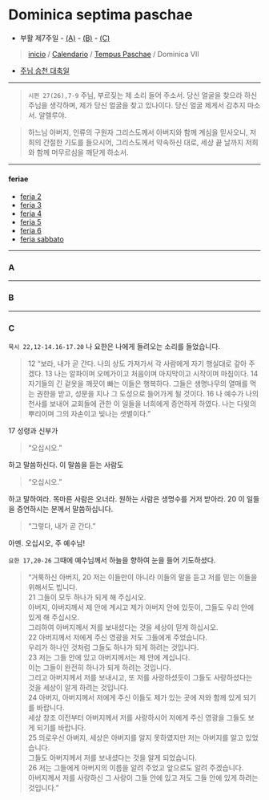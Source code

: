 # Dominica septima paschae
- 부활 제7주일 - [(A)](#a) - [(B)](#b) - [(C)](#c)  

> [inicio](./README.md) / [Calendario](../../LC.md) / [Tempus Paschae](../LP.md) / Dominica VII  
- [주님 승천 대축일](./acension.md)

----

> `시편 27(26),7-9` 주님, 부르짖는 제 소리 들어 주소서. 당신 얼굴을 찾으라 하신 주님을 생각하며, 제가 당신 얼굴을 찾고 있나이다. 당신 얼굴 제게서 감추지 마소서. 알렐루야.

> 하느님 아버지, 인류의 구원자 그리스도께서 아버지와 함께 계심을 믿사오니, 저희의 간절한 기도를 들으시어, 그리스도께서 약속하신 대로, 세상 끝 날까지 저희와 함께 머무르심을 깨닫게 하소서. 

----

#### feriae

- [feria 2](#f2)  
- [feria 3](#f3)
- [feria 4](#f4)
- [feria 5](#f5)
- [feria 6](#f6)
- [feria sabbato](#fs)

----

### A

----

### B

----

### C



`묵시 22,12-14.16-17.20` 나 요한은 나에게 들려오는 소리를 들었습니다.  
> 12 “보라, 내가 곧 간다. 나의 상도 가져가서 각 사람에게 자기 행실대로 갚아 주겠다.
13 나는 알파이며 오메가이고 처음이며 마지막이고 시작이며 마침이다.
14 자기들의 긴 겉옷을 깨끗이 빠는 이들은 행복하다.
그들은 생명나무의 열매를 먹는 권한을 받고, 성문을 지나 그 도성으로 들어가게 될 것이다.
16 나 예수가 나의 천사를 보내어 교회들에 관한 이 일들을 너희에게 증언하게 하였다.
나는 다윗의 뿌리이며 그의 자손이고 빛나는 샛별이다.”  

17 성령과 신부가  
> “오십시오.”  

하고 말씀하신다. 이 말씀을 듣는 사람도  
> “오십시오.”  

하고 말하여라. 목마른 사람은 오너라. 원하는 사람은 생명수를 거저 받아라. 20 이 일들을 증언하시는 분께서 말씀하십니다.  
> “그렇다, 내가 곧 간다.”  

아멘. 오십시오, 주 예수님!



`요한 17,20-26`
그때에 예수님께서 하늘을 향하여 눈을 들어 기도하셨다.
> “거룩하신 아버지, 20 저는 이들만이 아니라 이들의 말을 듣고 저를 믿는 이들을 위해서도 빕니다.  
21 그들이 모두 하나가 되게 해 주십시오.  
아버지, 아버지께서 제 안에 계시고 제가 아버지 안에 있듯이, 그들도 우리 안에 있게 해 주십시오.  
그리하여 아버지께서 저를 보내셨다는 것을 세상이 믿게 하십시오.  
22 아버지께서 저에게 주신 영광을 저도 그들에게 주었습니다.  
우리가 하나인 것처럼 그들도 하나가 되게 하려는 것입니다.  
23 저는 그들 안에 있고 아버지께서는 제 안에 계십니다.  
이는 그들이 완전히 하나가 되게 하려는 것입니다.  
그리고 아버지께서 저를 보내시고, 또 저를 사랑하셨듯이 그들도 사랑하셨다는 것을 세상이 알게 하려는 것입니다.  
24 아버지, 아버지께서 저에게 주신 이들도 제가 있는 곳에 저와 함께 있게 되기를 바랍니다.  
세상 창조 이전부터 아버지께서 저를 사랑하시어 저에게 주신 영광을 그들도 보게 되기를 바랍니다.  
25 의로우신 아버지, 세상은 아버지를 알지 못하였지만 저는 아버지를 알고 있었습니다.  
그들도 아버지께서 저를 보내셨다는 것을 알게 되었습니다.  
26 저는 그들에게 아버지의 이름을 알려 주었고 앞으로도 알려 주겠습니다.  
아버지께서 저를 사랑하신 그 사랑이 그들 안에 있고 저도 그들 안에 있게 하려는 것입니다.”  